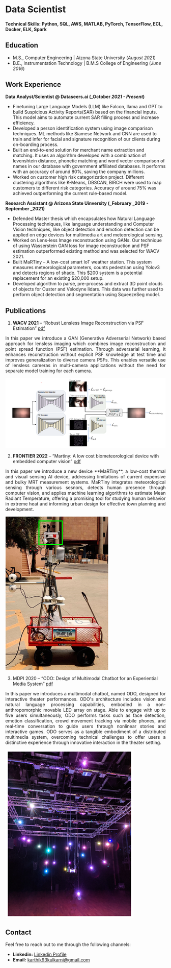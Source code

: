 # Data Scientist

#### Technical Skills: Python, SQL, AWS, MATLAB, PyTorch, TensorFlow, ECL, Docker, ELK, Spark

## Education							       		
- M.S., Computer Engineering	    | Aizona State University (_August 2021_)	 			        		
- B.E., Instrumentation Technology  | B.M.S College of Engineering (_June 2016_)

## Work Experience
**Data Analyst/Scientist @ Dataseers.ai (_October _2021 - Present_)**
- Finetuning Large Language Models (LLM) like Falcon, llama and GPT to build Suspicious Activity Reports(SAR) based on the financial inputs. This model aims to automate current SAR filling process and increase efficiency.
- Developed a person identification system using image comparison techniques. ML methods like Siamese Network and CNN are used to train and infer for facial and signature recognition of our clients during on-boarding process.
- Built an end-to-end solution for merchant name extraction and matching. It uses an algorithm developed with a combination of levenshtein distance, phonetic matching and word vector comparison of names in our database with government affiliated databases. It performs with an accuracy of around 80%, saving the company millions. 
- Worked on customer high risk categorization project. Different clustering algorithms like K-Means, DBSCAN, BIRCH were used to map customers to different risk categories. Accuracy of around 75% was achieved outperforming the current rule-based model.

**Research Assistant @ Arizona State Uinversity (_February _2019 - September _2021)**
- Defended Master thesis which encapsulates how Natural Language Processing techniques, like language understanding and Computer Vision techniques, like object detection and emotion detection can be applied on edge devices for multimedia art and meteorological sensing.
- Worked on Lens-less Image reconstruction using GANs. Our technique of using Wasserstein GAN loss for image reconstruction and PSF estimation outperformed existing method and was selected for WACV 2021.
- Built MaRTiny – A low-cost smart IoT weather station. This system measures meteorological parameters, counts pedestrian using Yolov3 and detects regions of shade. This $200 system is a potential replacement for an existing $20,000 setup.
- Developed algorithm to parse, pre-process and extract 3D point clouds of objects for Ouster and Velodyne lidars. This data was further used to perform object detection and segmentation using SqueezeSeg model.


## Publications
1. **WACV 2021**      –   “Robust Lensless Image Reconstruction via PSF Estimation” [pdf](https://openaccess.thecvf.com/content/WACV2021/papers/Rego_Robust_Lensless_Image_Reconstruction_via_PSF_Estimation_WACV_2021_paper.pdf)

<div style="text-align: justify"> 
In this paper we introduce a GAN (Generative Adverserial Network) based approach for lensless imaging which combines image reconstruction and point spread function (PSF) estimation. Through adversarial learning, it enhances reconstruction without explicit PSF knowledge at test time and improves generalization to diverse camera PSFs. This enables versatile use of lensless cameras in multi-camera applications without the need for separate model training for each camera.

</div>

![WGAN Model Architechture](/assets/img/Wacv.png)


2. **FRONTIER 2022**  –   “Martiny: A low cost biometeorological device with embedded computer vision” [pdf](https://www.frontiersin.org/articles/10.3389/fenvs.2022.866240/full?&utm_source=Email_to_authors_&utm_medium=Email&utm_content=T1_11.5e1_author&utm_campaign=Email_publication&field=&journalName=Frontiers_in_Environmental_Science&id=866240)

<div style="text-align: justify"> 
In this paper we introduce a new device **MaRTiny**, a low-cost thermal and visual sensing AI device, addressing limitations of current expensive and bulky MRT measurement systems. MaRTiny integrates meteorological sensing through various sesnors, detects human presence through computer vision, and applies machine learning algorithms to estimate Mean Radiant Temperature, offering a promising tool for studying human behavior in extreme heat and informing urban design for effective town planning and development.

</div>

![MaRTiny Device](/assets/img/Martiny_small.png)


3. MDPI 2020      –   “ODO: Design of Multimodal Chatbot for an Experiential Media System” [pdf](https://www.mdpi.com/2414-4088/4/4/68)


<div style="text-align: justify">
In this paper we introduces a multimodal chatbot, named ODO, designed for interactive theater performances. ODO's architecture includes vision and natural language processing capabilities, embodied in a non-anthropomorphic movable LED array on stage. Able to engage with up to five users simultaneously, ODO performs tasks such as face detection, emotion classification, crowd movement tracking via mobile phones, and real-time conversation to guide users through nonlinear stories and interactive games. ODO serves as a tangible embodiment of a distributed multimedia system, overcoming technical challenges to offer users a distinctive experience through innovative interaction in the theater setting.
</div>

![ODO On Stage](/assets/img/Odo_small.png)

## Contact

Feel free to reach out to me through the following channels:

- **Linkedin:** [Linkedin Profile](https://www.linkedin.com/in/karthik-kulkarni/)
- **Email:** [karthik93kulkarni@gmail.com](karthik93kulkarni@gmail.com)